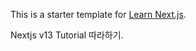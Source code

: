 This is a starter template for [Learn Next.js](https://nextjs.org/learn).

Nextjs v13 Tutorial 따라하기.
